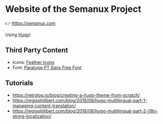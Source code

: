 # Website of the Semanux Project
:point_right: <https://semanux.com>

Using [Hugo](https://gohugo.io/)!

## Third Party Content
- Icons: [Feather Icons](https://github.com/feathericons/feather)
- Font: [Paratype PT Sans Free Font](https://www.fontsquirrel.com/fonts/pt-sans)

## Tutorials
- <https://retrolog.io/blog/creating-a-hugo-theme-from-scratch/>
- <https://regisphilibert.com/blog/2018/08/hugo-multilingual-part-1-managing-content-translation/>
- <https://regisphilibert.com/blog/2018/08/hugo-multilingual-part-2-i18n-string-localization/>
